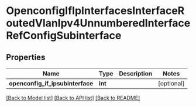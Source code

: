 # OpenconfigIfIpInterfacesInterfaceRoutedVlanIpv4UnnumberedInterfaceRefConfigSubinterface

## Properties
Name | Type | Description | Notes
------------ | ------------- | ------------- | -------------
**openconfig_if_ipsubinterface** | **int** |  | [optional] 

[[Back to Model list]](../README.md#documentation-for-models) [[Back to API list]](../README.md#documentation-for-api-endpoints) [[Back to README]](../README.md)


